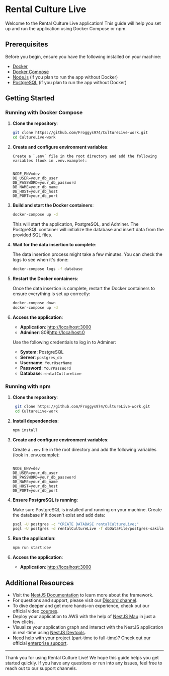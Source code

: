 # Rental Culture Live

Welcome to the Rental Culture Live application! This guide will help you set up and run the application using Docker Compose or npm.

## Prerequisites

Before you begin, ensure you have the following installed on your machine:

- [Docker](https://www.docker.com/get-started)
- [Docker Compose](https://docs.docker.com/compose/install/)
- [Node.js](https://nodejs.org/en/download/) (if you plan to run the app without Docker)
- [PostgreSQL](https://www.postgresql.org/download/) (if you plan to run the app without Docker)

## Getting Started

### Running with Docker Compose

1.  **Clone the repository**:

    ```bash
    git clone https://github.com/Froggys974/CultureLive-work.git
    cd CultureLive-work
    ```

2.  **Create and configure environment variables**:

        Create a `.env` file in the root directory and add the following variables (look in .env.example):

    ```env

    NODE_ENV=dev
    DB_USER=your_db_user
    DB_PASSWORD=your_db_password
    DB_NAME=your_db_name
    DB_HOST=your_db_host
    DB_PORT=your_db_port
    ```

3.  **Build and start the Docker containers**:

    ```bash
    docker-compose up -d
    ```

    This will start the application, PostgreSQL, and Adminer. The PostgreSQL container will initialize the database and insert data from the provided SQL files.

4.  **Wait for the data insertion to complete**:

    The data insertion process might take a few minutes. You can check the logs to see when it's done:

    ```bash
    docker-compose logs -f database
    ```

5.  **Restart the Docker containers**:

    Once the data insertion is complete, restart the Docker containers to ensure everything is set up correctly:

    ```bash
    docker-compose down
    docker-compose up -d
    ```

6.  **Access the application**:

    - **Application**: [http://localhost:3000](http://localhost:3000)
    - **Adminer**: 808[http://localhost:0](http://localhost:8080)

    Use the following credentials to log in to Adminer:

    - **System**: PostgreSQL
    - **Server**: `postgres_db`
    - **Username**: `YourUserName`
    - **Password**: `YourPassWord`
    - **Database**: `rentalCultureLive`

### Running with npm

1. **Clone the repository**:

   ```bash
    git clone https://github.com/Froggys974/CultureLive-work.git
    cd CultureLive-work
   ```

2. **Install dependencies**:

   ```bash
   npm install
   ```

3. **Create and configure environment variables**:

   Create a `.env` file in the root directory and add the following variables (look in .env.example):

    ```env

    NODE_ENV=dev
    DB_USER=your_db_user
    DB_PASSWORD=your_db_password
    DB_NAME=your_db_name
    DB_HOST=your_db_host
    DB_PORT=your_db_port
   ```

4. **Ensure PostgreSQL is running**:

   Make sure PostgreSQL is installed and running on your machine. Create the database if it doesn't exist and add data:

   ```bash
   psql -U postgres -c "CREATE DATABASE rentalCultureLive;"
   psql -U postgres -d rentalCultureLive -f dbDataFile/postgres-sakila-schema.sql
   ```

5. **Run the application**:

   ```bash
   npm run start:dev
   ```

6. **Access the application**:

   - **Application**: [http://localhost:3000](http://localhost:3000)

## Additional Resources

- Visit the [NestJS Documentation](https://docs.nestjs.com) to learn more about the framework.
- For questions and support, please visit our [Discord channel](https://discord.gg/G7Qnnhy).
- To dive deeper and get more hands-on experience, check out our official video [courses](https://courses.nestjs.com/).
- Deploy your application to AWS with the help of [NestJS Mau](https://mau.nestjs.com) in just a few clicks.
- Visualize your application graph and interact with the NestJS application in real-time using [NestJS Devtools](https://devtools.nestjs.com).
- Need help with your project (part-time to full-time)? Check out our official [enterprise support](https://enterprise.nestjs.com).

---

Thank you for using Rental Culture Live! We hope this guide helps you get started quickly. If you have any questions or run into any issues, feel free to reach out to our support channels.
